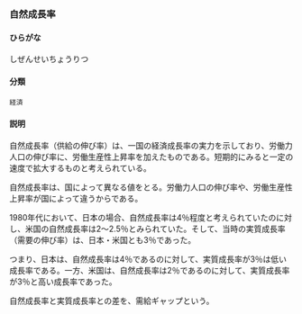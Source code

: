 <div style="display:none;">

## [あ行](securities-terms?id=あ行)
## [か行](securities-terms?id=か行)
## [さ行](securities-terms?id=さ行)

</div>

### 自然成長率

#### ひらがな

しぜんせいちょうりつ

#### 分類

`経済`

#### 説明

自然成長率（供給の伸び率）は、一国の経済成長率の実力を示しており、労働力人口の伸び率に、労働生産性上昇率を加えたものである。短期的にみると一定の速度で拡大するものと考えられている。
 
自然成長率は、国によって異なる値をとる。労働力人口の伸び率や、労働生産性上昇率が国によって違うからである。
 
1980年代において、日本の場合、自然成長率は4％程度と考えられていたのに対し、米国の自然成長率は2～2.5％とみられていた。そして、当時の実質成長率（需要の伸び率）は、日本・米国とも3％であった。
 
つまり、日本は、自然成長率は4％であるのに対して、実質成長率が3％は低い成長率である。一方、米国は、自然成長率は2％であるのに対して、実質成長率が3％と高い成長率であった。
 
自然成長率と実質成長率との差を、需給ギャップという。

<div style="display:none;">

## [た行](securities-terms?id=た行)
## [な行](securities-terms?id=な行)
## [は行](securities-terms?id=は行)
## [ま行](securities-terms?id=ま行)
## [や行](securities-terms?id=や行)
## [ら行](securities-terms?id=ら行)
## [わ行](securities-terms?id=わ行)
## [英数字・記号](securities-terms?id=英数字・記号)

</div>

